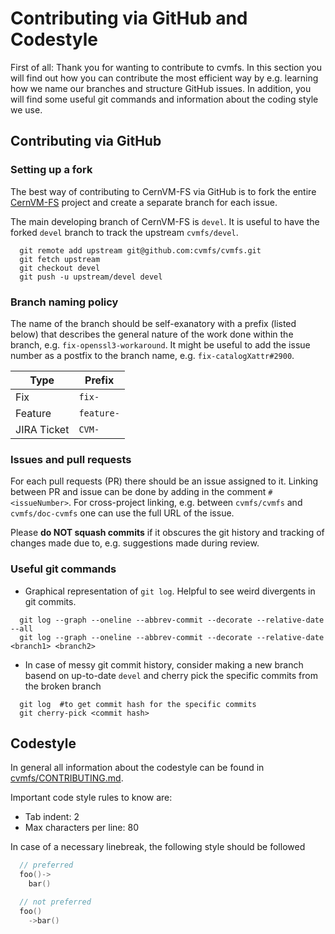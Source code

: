 # Contributing via GitHub and Codestyle

First of all: Thank you for wanting to contribute to cvmfs.
In this section you will find out how you can contribute the most efficient way by e.g. learning how we name our branches and structure GitHub issues. 
In addition, you will find some useful git commands and information about the coding style we use. 

## Contributing via GitHub

### Setting up a fork

The best way of contributing to CernVM-FS via GitHub is to fork the entire [CernVM-FS](https://github.com/cvmfs/cvmfs) project and create a separate branch for each issue.

The main developing branch of CernVM-FS is `devel`.
It is useful to have the forked `devel` branch to track the upstream `cvmfs/devel`.

```
  git remote add upstream git@github.com:cvmfs/cvmfs.git
  git fetch upstream
  git checkout devel
  git push -u upstream/devel devel
```


### Branch naming policy

The name of the branch should be self-exanatory with a prefix (listed below) that describes the general nature of the work done within the branch, e.g. `fix-openssl3-workaround`.
It might be useful to add the issue number as a postfix to the branch name, e.g. `fix-catalogXattr#2900`.

|Type|Prefix|
|--|--|
|Fix|`fix-`|
|Feature|`feature-`|
|JIRA Ticket| `CVM-`|


### Issues and pull requests

For each pull requests (PR) there should be an issue assigned to it.
Linking between PR and issue can be done by adding in the comment `#<issueNumber>`.
For cross-project linking, e.g. between `cvmfs/cvmfs` and `cvmfs/doc-cvmfs` one can use the full URL of the issue.

Please **do NOT squash commits** if it obscures the git history and tracking of changes made due to, e.g. suggestions made during review.


### Useful git commands

- Graphical representation of `git log`. Helpful to see weird divergents in git commits.

```
  git log --graph --oneline --abbrev-commit --decorate --relative-date --all
  git log --graph --oneline --abbrev-commit --decorate --relative-date <branch1> <branch2>
```

- In case of messy git commit history, consider making a new branch basend on up-to-date `devel` and cherry pick the specific commits from the broken branch

```
  git log  #to get commit hash for the specific commits
  git cherry-pick <commit hash>
```


## Codestyle

In general all information about the codestyle can be found in [cvmfs/CONTRIBUTING.md](https://github.com/cvmfs/cvmfs/blob/devel/CONTRIBUTING.md).

Important code style rules to know are:

- Tab indent: 2
- Max characters per line: 80

In case of a necessary linebreak, the following style should be followed
```c++
  // preferred
  foo()-> 
    bar()

  // not preferred
  foo()
    ->bar()
```

